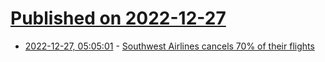 # [Published on 2022-12-27](index.md)

* [2022-12-27, 05:05:01](https://news.ycombinator.com/item?id=34145286) - [Southwest Airlines cancels 70% of their flights](https://www.cnn.com/travel/article/flight-cancellations-christmas-2022-winter-storm/index.html)
